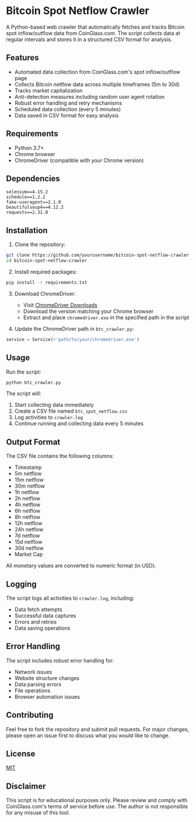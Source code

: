 # Bitcoin Spot Netflow Crawler

A Python-based web crawler that automatically fetches and tracks Bitcoin spot inflow/outflow data from CoinGlass.com. The script collects data at regular intervals and stores it in a structured CSV format for analysis.

## Features

- Automated data collection from CoinGlass.com's spot inflow/outflow page
- Collects Bitcoin netflow data across multiple timeframes (5m to 30d)
- Tracks market capitalization
- Anti-detection measures including random user agent rotation
- Robust error handling and retry mechanisms
- Scheduled data collection (every 5 minutes)
- Data saved in CSV format for easy analysis

## Requirements

- Python 3.7+
- Chrome browser
- ChromeDriver (compatible with your Chrome version)

## Dependencies

```
selenium==4.15.2
schedule==1.2.2
fake-useragent==2.1.0
beautifulsoup4==4.12.2
requests==2.31.0
```

## Installation

1. Clone the repository:
```bash
git clone https://github.com/yourusername/bitcoin-spot-netflow-crawler.git
cd bitcoin-spot-netflow-crawler
```

2. Install required packages:
```bash
pip install -r requirements.txt
```

3. Download ChromeDriver:
   - Visit [ChromeDriver Downloads](https://sites.google.com/chromium.org/driver/)
   - Download the version matching your Chrome browser
   - Extract and place `chromedriver.exe` in the specified path in the script

4. Update the ChromeDriver path in `btc_crawler.py`:
```python
service = Service(r'path/to/your/chromedriver.exe')
```

## Usage

Run the script:
```bash
python btc_crawler.py
```

The script will:
1. Start collecting data immediately
2. Create a CSV file named `btc_spot_netflow.csv`
3. Log activities to `crawler.log`
4. Continue running and collecting data every 5 minutes

## Output Format

The CSV file contains the following columns:
- Timestamp
- 5m netflow
- 15m netflow
- 30m netflow
- 1h netflow
- 2h netflow
- 4h netflow
- 6h netflow
- 8h netflow
- 12h netflow
- 24h netflow
- 7d netflow
- 15d netflow
- 30d netflow
- Market Cap

All monetary values are converted to numeric format (in USD).

## Logging

The script logs all activities to `crawler.log`, including:
- Data fetch attempts
- Successful data captures
- Errors and retries
- Data saving operations

## Error Handling

The script includes robust error handling for:
- Network issues
- Website structure changes
- Data parsing errors
- File operations
- Browser automation issues

## Contributing

Feel free to fork the repository and submit pull requests. For major changes, please open an issue first to discuss what you would like to change.

## License

[MIT](https://choosealicense.com/licenses/mit/)

## Disclaimer

This script is for educational purposes only. Please review and comply with CoinGlass.com's terms of service before use. The author is not responsible for any misuse of this tool. 